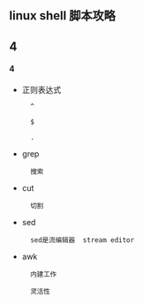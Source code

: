 ## linux shell 脚本攻略

## 4 

#### 4

- 正则表达式

		
		^
		
		$
		
		.
		
		
		
		
		
		
		
		
		
	
- grep

		
		搜索
		
		
		
		
	
- cut

		
		切割
		
		
		
	
- sed

		
		sed是流编辑器  stream editor
		
		
		
	
	
- awk

		
		内建工作
		
		灵活性
		
	